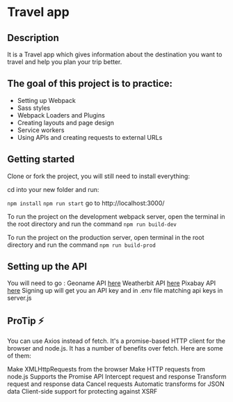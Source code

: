
#  Travel app

## Description 
 It is a Travel app which gives information about the destination you want to travel and help you plan your trip better.

## The goal of this project is to practice:

* Setting up Webpack
* Sass styles
* Webpack Loaders and Plugins
* Creating layouts and page design
* Service workers
* Using APIs and creating requests to external URLs


## Getting started
Clone or fork the project, you will still need to install everything:

cd into your new folder and run:

`npm install` 
`npm run start` 
 go to http://localhost:3000/

To run the project on the development webpack server, open the terminal in the root directory and run the command
`npm run build-dev`

To run the project on the production server, open terminal in the root directory and run the command
`npm run build-prod`

## Setting up the API

You will need to go :
Geoname API [here](http://www.geonames.org/)
Weatherbit API [here](https://www.weatherbit.io/)
Pixabay API [here](https://pixabay.com/api/docs/)
Signing up will get you an API key and in .env file matching api keys in server.js


## ProTip ⚡️
You can use Axios instead of fetch. It's a promise-based HTTP client for the browser and node.js. It has a number of benefits over fetch.
Here are some of them:

Make XMLHttpRequests from the browser
Make HTTP requests from node.js
Supports the Promise API
Intercept request and response
Transform request and response data
Cancel requests
Automatic transforms for JSON data
Client-side support for protecting against XSRF





